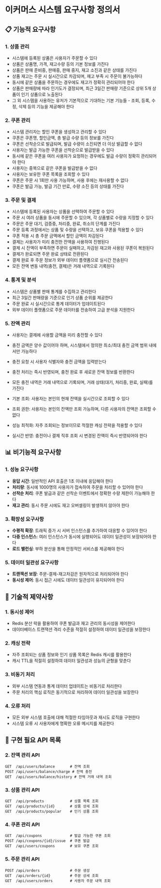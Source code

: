 # 이커머스 시스템 요구사항 정의서

## 📋 기능적 요구사항

### 1. 상품 관리
- 시스템에 등록된 상품은 사용자가 주문할 수 있다
- 상품은 상품명, 가격, 재고수량 등의 기본 정보를 가진다
- 상품은 판매 준비중, 판매중, 판매 중지, 재고 소진과 같은 상태를 가진다
- 상품 재고는 주문 시 실시간으로 차감되며, 재고 부족 시 주문이 불가능하다
- 동시에 같은 상품을 주문하는 경우에도 재고가 정확히 관리되어야 한다
- 상품은 판매량에 따라 인기도가 결정되며, 최근 3일간 판매량 기준으로 상위 5개 상품이 인기 상품으로 노출된다
- 그 외 시스템을 사용하는 유저가 기본적으로 기대하는 기본 기능들 - 조회, 등록, 수정, 삭제 등의 기능을 제공해야 한다

### 2. 쿠폰 관리
- 시스템 관리자는 할인 쿠폰을 생성하고 관리할 수 있다
- 쿠폰은 쿠폰명, 할인금액, 총 발급 수량 등의 정보를 가진다
- 쿠폰은 선착순으로 발급되며, 발급 수량이 소진되면 더 이상 발급할 수 없다
- 사용자는 발급 가능한 쿠폰을 선착순으로 발급받을 수 있다
- 동시에 같은 쿠폰을 여러 사용자가 요청하는 경우에도 발급 수량이 정확히 관리되어야 한다
- 사용자는 중복으로 같은 쿠폰을 발급받을 수 없다
- 사용자는 보유한 쿠폰 목록을 조회할 수 있다
- 쿠폰은 주문 시 1회만 사용 가능하며, 사용 후에는 재사용할 수 없다
- 쿠폰은 발급 가능, 발급 기간 만료, 수량 소진 등의 상태를 가진다

### 3. 주문 및 결제
- 시스템에 등록된 사용자는 상품을 선택하여 주문할 수 있다
- 주문 시 여러 상품을 동시에 주문할 수 있으며, 각 상품별로 수량을 지정할 수 있다
- 주문은 주문 대기, 검증중, 처리중, 완료, 취소의 단계를 가진다
- 주문 등록 과정에서는 상품 및 수량을 선택하고, 보유 쿠폰을 적용할 수 있다
- 쿠폰 적용 시 총 주문 금액에서 할인 금액이 차감된다
- 결제는 사용자가 미리 충전한 잔액을 사용하여 진행된다
- 결제 시 잔액이 부족하면 주문이 실패하고, 차감된 재고와 사용된 쿠폰이 복원된다
- 결제가 완료되면 주문 완료 상태로 전환된다
- 결제 완료 후 주문 정보가 외부 데이터 플랫폼으로 실시간 전송된다
- 모든 잔액 변동 내역(충전, 결제)은 거래 내역으로 기록된다

### 4. 통계 및 분석
- 시스템은 상품별 판매 통계를 수집하고 관리한다
- 최근 3일간 판매량을 기준으로 인기 상품 순위를 제공한다
- 주문 완료 시 실시간으로 통계 데이터가 업데이트된다
- 외부 데이터 플랫폼으로 주문 데이터를 전송하여 고급 분석을 지원한다

###  5. 잔액 관리
- 사용자는 결제에 사용할 금액을 미리 충전할 수 있다
- 충전 금액은 양수 값이어야 하며, 시스템에서 정의한 최소/최대 충전 금액 범위 내에서만 가능하다
- 충전 요청 시 사용자 식별자와 충전 금액을 입력받는다
- 충전 처리는 즉시 반영되며, 충전 완료 후 새로운 잔액 정보를 반환한다
- 모든 충전 내역은 거래 내역으로 기록되며, 거래 상태(대기, 처리중, 완료, 실패)를 가진다

- 기본 조회: 사용자는 본인의 현재 잔액을 실시간으로 조회할 수 있다
- 조회 권한: 사용자는 본인의 잔액만 조회 가능하며, 다른 사용자의 잔액은 조회할 수 없다
- 성능 최적화: 자주 조회되는 정보이므로 적절한 캐싱 전략을 적용할 수 있다
- 실시간 반영: 충전이나 결제 직후 조회 시 변경된 잔액이 즉시 반영되어야 한다

## 📊 비기능적 요구사항

### 1. 성능 요구사항
- **응답 시간**: 일반적인 API 호출은 1초 이내에 응답해야 한다
- **처리량**: 동시에 1000명의 사용자가 접속하여 주문을 처리할 수 있어야 한다
- **선착순 처리**: 쿠폰 발급과 같은 선착순 이벤트에서 정확한 수량 제한이 가능해야 한다
- **재고 관리**: 동시 주문 시에도 재고 오버셀링이 발생하지 않아야 한다

### 3. 확장성 요구사항
- **수평적 확장**: 트래픽 증가 시 서버 인스턴스를 추가하여 대응할 수 있어야 한다
- **다중 인스턴스**: 여러 인스턴스가 동시에 실행되어도 데이터 일관성이 보장되어야 한다
- **로드 밸런싱**: 부하 분산을 통해 안정적인 서비스를 제공해야 한다

### 5. 데이터 일관성 요구사항
- **트랜잭션 보장**: 주문-결제-재고차감은 원자적으로 처리되어야 한다
- **동시성 제어**: 동시 접근 시에도 데이터 일관성이 유지되어야 한다

## 🔧 기술적 제약사항

### 1. 동시성 제어
- Redis 분산 락을 활용하여 쿠폰 발급과 재고 관리의 동시성을 제어한다
- 데이터베이스 트랜잭션 격리 수준을 적절히 설정하여 데이터 일관성을 보장한다

### 2. 캐싱 전략
- 자주 조회되는 상품 정보와 인기 상품 목록은 Redis 캐시를 활용한다
- 캐시 TTL을 적절히 설정하여 데이터 일관성과 성능의 균형을 맞춘다

### 3. 비동기 처리
- 외부 시스템 연동과 통계 데이터 업데이트는 비동기로 처리한다
- 주문 처리의 핵심 로직은 동기적으로 처리하여 데이터 일관성을 보장한다

### 4. 오류 처리
- 모든 외부 시스템 호출에 대해 적절한 타임아웃과 재시도 로직을 구현한다
- 시스템 오류 시 사용자에게 명확한 오류 메시지를 제공한다

## 🔹 구현 필요 API 목록

### **2. 잔액 관리 API**
```
GET  /api/users/balance       # 잔액 조회
POST /api/users/balance/charge # 잔액 충전
GET  /api/users/balance/history # 잔액 거래 내역 조회
```

### **3. 상품 관리 API**
```
GET  /api/products            # 상품 목록 조회
GET  /api/products/{id}       # 상품 상세 조회
GET  /api/products/popular    # 인기 상품 조회
```

### **4. 쿠폰 관리 API**
```
GET  /api/coupons             # 발급 가능한 쿠폰 조회
POST /api/coupons/{id}/issue  # 쿠폰 발급
GET  /api/users/coupons       # 보유 쿠폰 조회
```

### **5. 주문 관리 API**
```
POST /api/orders              # 주문 생성
GET  /api/orders/{id}         # 주문 상세 조회
GET  /api/users/orders        # 사용자 주문 내역 조회
```

